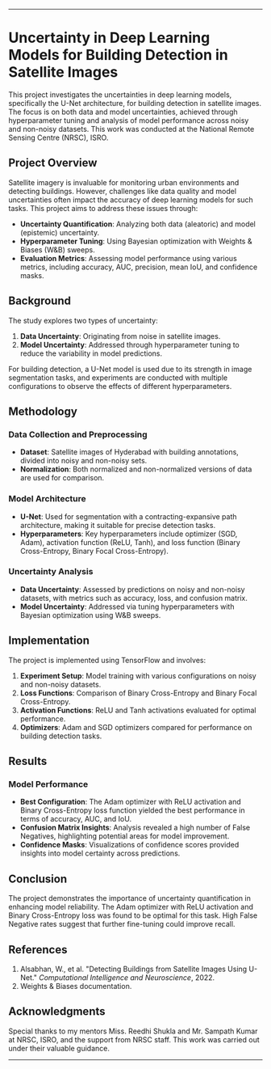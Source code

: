 
---

# Uncertainty in Deep Learning Models for Building Detection in Satellite Images

This project investigates the uncertainties in deep learning models, specifically the U-Net architecture, for building detection in satellite images. The focus is on both data and model uncertainties, achieved through hyperparameter tuning and analysis of model performance across noisy and non-noisy datasets. This work was conducted at the National Remote Sensing Centre (NRSC), ISRO.

## Project Overview

Satellite imagery is invaluable for monitoring urban environments and detecting buildings. However, challenges like data quality and model uncertainties often impact the accuracy of deep learning models for such tasks. This project aims to address these issues through:

- **Uncertainty Quantification**: Analyzing both data (aleatoric) and model (epistemic) uncertainty.
- **Hyperparameter Tuning**: Using Bayesian optimization with Weights & Biases (W&B) sweeps.
- **Evaluation Metrics**: Assessing model performance using various metrics, including accuracy, AUC, precision, mean IoU, and confidence masks.

## Background

The study explores two types of uncertainty:
1. **Data Uncertainty**: Originating from noise in satellite images.
2. **Model Uncertainty**: Addressed through hyperparameter tuning to reduce the variability in model predictions.

For building detection, a U-Net model is used due to its strength in image segmentation tasks, and experiments are conducted with multiple configurations to observe the effects of different hyperparameters.

## Methodology

### Data Collection and Preprocessing
- **Dataset**: Satellite images of Hyderabad with building annotations, divided into noisy and non-noisy sets.
- **Normalization**: Both normalized and non-normalized versions of data are used for comparison.

### Model Architecture
- **U-Net**: Used for segmentation with a contracting-expansive path architecture, making it suitable for precise detection tasks.
- **Hyperparameters**: Key hyperparameters include optimizer (SGD, Adam), activation function (ReLU, Tanh), and loss function (Binary Cross-Entropy, Binary Focal Cross-Entropy).

### Uncertainty Analysis
- **Data Uncertainty**: Assessed by predictions on noisy and non-noisy datasets, with metrics such as accuracy, loss, and confusion matrix.
- **Model Uncertainty**: Addressed via tuning hyperparameters with Bayesian optimization using W&B sweeps.

## Implementation

The project is implemented using TensorFlow and involves:
1. **Experiment Setup**: Model training with various configurations on noisy and non-noisy datasets.
2. **Loss Functions**: Comparison of Binary Cross-Entropy and Binary Focal Cross-Entropy.
3. **Activation Functions**: ReLU and Tanh activations evaluated for optimal performance.
4. **Optimizers**: Adam and SGD optimizers compared for performance on building detection tasks.

## Results

### Model Performance
- **Best Configuration**: The Adam optimizer with ReLU activation and Binary Cross-Entropy loss function yielded the best performance in terms of accuracy, AUC, and IoU.
- **Confusion Matrix Insights**: Analysis revealed a high number of False Negatives, highlighting potential areas for model improvement.
- **Confidence Masks**: Visualizations of confidence scores provided insights into model certainty across predictions.

## Conclusion

The project demonstrates the importance of uncertainty quantification in enhancing model reliability. The Adam optimizer with ReLU activation and Binary Cross-Entropy loss was found to be optimal for this task. High False Negative rates suggest that further fine-tuning could improve recall.

## References

1. Alsabhan, W., et al. "Detecting Buildings from Satellite Images Using U-Net." *Computational Intelligence and Neuroscience*, 2022.
2. Weights & Biases documentation.

## Acknowledgments

Special thanks to my mentors Miss. Reedhi Shukla and Mr. Sampath Kumar at NRSC, ISRO, and the support from NRSC staff. This work was carried out under their valuable guidance.

--- 
